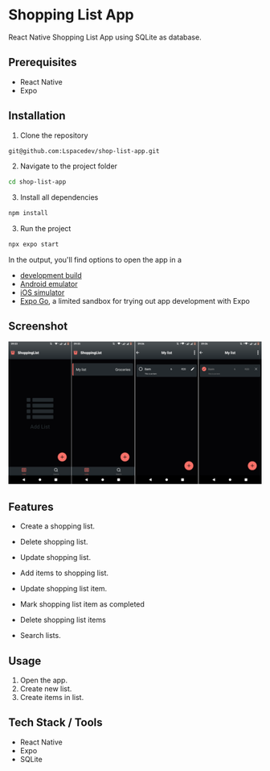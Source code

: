 # Shopping List App

React Native Shopping List App using SQLite as database.

## Prerequisites

- React Native
- Expo

## Installation

1. Clone the repository

```bash
git@github.com:Lspacedev/shop-list-app.git
```

2. Navigate to the project folder

```bash
cd shop-list-app
```

3.  Install all dependencies

```bash
npm install
```

3. Run the project

```bash
npx expo start
```

In the output, you'll find options to open the app in a

- [development build](https://docs.expo.dev/develop/development-builds/introduction/)
- [Android emulator](https://docs.expo.dev/workflow/android-studio-emulator/)
- [iOS simulator](https://docs.expo.dev/workflow/ios-simulator/)
- [Expo Go](https://expo.dev/go), a limited sandbox for trying out app development with Expo

## Screenshot

![screenshot](assets/images/screenshot.png)

## Features

- Create a shopping list.
- Delete shopping list.
- Update shopping list.

- Add items to shopping list.
- Update shopping list item.
- Mark shopping list item as completed
- Delete shopping list items

- Search lists.

## Usage

1. Open the app.
2. Create new list.
3. Create items in list.

## Tech Stack / Tools

- React Native
- Expo
- SQLite
